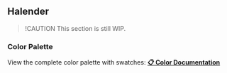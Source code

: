 ## Halender

> !CAUTION
> This section is still WIP.

### Color Palette

View the complete color palette with swatches: **[📋 Color Documentation](docs/colors.md)**
